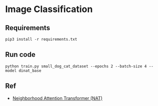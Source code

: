 # Image Classification

## Requirements

```shell
pip3 install -r requirements.txt 
```


## Run code 
```
python train.py small_dog_cat_dataset --epochs 2 --batch-size 4 --model dinat_base
```

## Ref
- [Neighborhood Attention Transformer (NAT)](https://github.com/SHI-Labs/Neighborhood-Attention-Transformer)